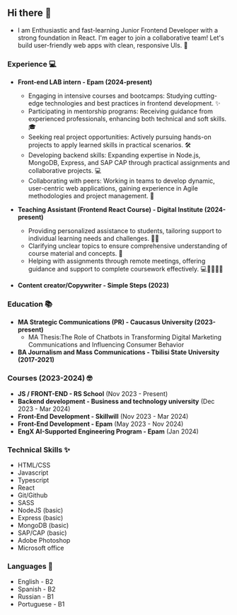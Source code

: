 ## Hi there 👋

* I am Enthusiastic and fast-learning Junior Frontend Developer with a strong foundation in React. I'm eager to join a collaborative team! Let's build user-friendly web apps with clean, responsive UIs. 🤩

### Experience 	💻

* **Front-end LAB intern - Epam (2024-present)**
  * Engaging in intensive courses and bootcamps: Studying cutting-edge technologies and best practices in frontend development. ✨ 
  * Participating in mentorship programs: Receiving guidance from experienced professionals, enhancing both technical and soft skills. 🎓
  * Seeking real project opportunities: Actively pursuing hands-on projects to apply learned skills in practical scenarios. 🛠️ 
  * Developing backend skills: Expanding expertise in Node.js, MongoDB, Express, and SAP CAP through practical assignments and collaborative projects. 💻 
  * Collaborating with peers: Working in teams to develop dynamic, user-centric web applications, gaining experience in Agile methodologies and project management. 🤝 

* **Teaching Assistant (Frontend React Course) - Digital Institute (2024-present)**
  *  Providing personalized assistance to students, tailoring support to individual learning needs and challenges. 💁‍♂️
  *  Clarifying unclear topics to ensure comprehensive understanding of course material and concepts. 🧐
  *  Helping with assignments through remote meetings, offering guidance and support to complete coursework effectively. 💻👨‍💻👩‍💻 
* **Content creator/Copywriter - Simple Steps (2023)**


### Education 📚

* **MA Strategic Communications (PR) - Caucasus University (2023-present)**
  * MA Thesis:The Role of Chatbots in Transforming Digital Marketing Communications and Influencing Consumer Behavior
* **BA Journalism and Mass Communications - Tbilisi State University (2017-2021)**

### Courses (2023-2024) 🤓  
* **JS / FRONT-END - RS School** (Nov 2023 - Present)  
* **Backend development - Business and technology university** (Dec 2023 - Mar 2024)  
* **Front-End Development - Skillwill** (Nov 2023 - Mar 2024)  
* **Front-End Development - Epam** (May 2023 - Nov 2024)  
* **EngX AI-Supported Engineering Program - Epam** (Jan 2024)  

### Technical Skills ✨
* HTML/CSS 
* Javascript 
* Typescript 
* React 
* Git/Github
* SASS
* NodeJS (basic)
* Express (basic)
* MongoDB (basic)
* SAP/CAP (basic)
* Adobe Photoshop 
* Microsoft office

### Languages 💬

* English - B2
* Spanish - B2
* Russian - B1
* Portuguese - B1

